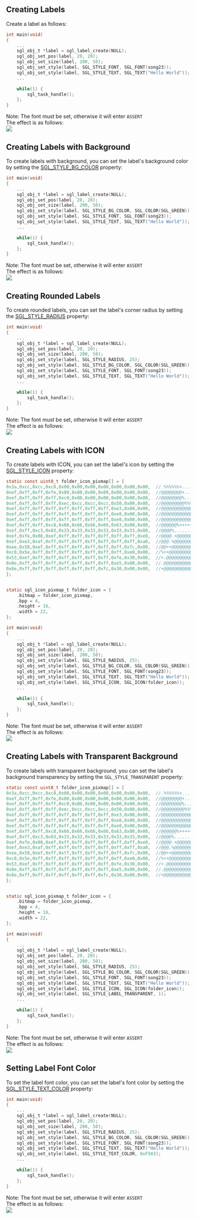 ## Creating Labels
Create a label as follows:
```c
int main(void)
{
    ...
    sgl_obj_t *label = sgl_label_create(NULL);
    sgl_obj_set_pos(label, 20, 20);
    sgl_obj_set_size(label, 200, 50);
    sgl_obj_set_style(label, SGL_STYLE_FONT, SGL_FONT(song23));
    sgl_obj_set_style(label, SGL_STYLE_TEXT, SGL_TEXT("Hello World"));
    ...

    while(1) {
        sgl_task_handle();
    };
}
```
Note: The font must be set, otherwise it will enter `ASSERT`    
The effect is as follows:  
![](imgs/label/label-1.gif)

## Creating Labels with Background
To create labels with background, you can set the label's background color by setting the [SGL_STYLE_BG_COLOR](file://c:\Users\lsw\Desktop\sgl\source\include\sgl_style.h#L37-L37) property:
```c
int main(void)
{
    ...
    sgl_obj_t *label = sgl_label_create(NULL);
    sgl_obj_set_pos(label, 20, 20);
    sgl_obj_set_size(label, 200, 50);
    sgl_obj_set_style(label, SGL_STYLE_BG_COLOR, SGL_COLOR(SGL_GREEN));
    sgl_obj_set_style(label, SGL_STYLE_FONT, SGL_FONT(song23));
    sgl_obj_set_style(label, SGL_STYLE_TEXT, SGL_TEXT("Hello World"));
    ...

    while(1) {
        sgl_task_handle();
    };
}
```
Note: The font must be set, otherwise it will enter `ASSERT`     
The effect is as follows:  
![](imgs/label/label-2.gif)

## Creating Rounded Labels
To create rounded labels, you can set the label's corner radius by setting the [SGL_STYLE_RADIUS](file://c:\Users\lsw\Desktop\sgl\source\include\sgl_style.h#L36-L36) property:
```c
int main(void)
{
    ...
    sgl_obj_t *label = sgl_label_create(NULL);
    sgl_obj_set_pos(label, 20, 20);
    sgl_obj_set_size(label, 200, 50);
    sgl_obj_set_style(label, SGL_STYLE_RADIUS, 25);
    sgl_obj_set_style(label, SGL_STYLE_BG_COLOR, SGL_COLOR(SGL_GREEN));
    sgl_obj_set_style(label, SGL_STYLE_FONT, SGL_FONT(song23));
    sgl_obj_set_style(label, SGL_STYLE_TEXT, SGL_TEXT("Hello World"));
    ...

    while(1) {
        sgl_task_handle();
    };
}
```
Note: The font must be set, otherwise it will enter `ASSERT`      
The effect is as follows:  
![](imgs/label/label-3.gif)

## Creating Labels with ICON
To create labels with ICON, you can set the label's icon by setting the [SGL_STYLE_ICON](file://c:\Users\lsw\Desktop\sgl\source\include\sgl_style.h#L46-L46) property:
```c
static const uint8_t folder_icon_pixmap[] = {
0x3a,0xcc,0xcc,0xc8,0x00,0x00,0x00,0x00,0x00,0x00,0x00,  //.%%%%%%+.............
0xef,0xff,0xff,0xfe,0x80,0x00,0x00,0x00,0x00,0x00,0x00,  //@@@@@@@@+............
0xef,0xff,0xff,0xff,0xc0,0x00,0x00,0x00,0x00,0x00,0x00,  //@@@@@@@@%............
0xef,0xff,0xff,0xff,0xec,0xcc,0xcc,0xcc,0x50,0x00,0x00,  //@@@@@@@@@%%%%%%%+....
0xef,0xff,0xff,0xff,0xff,0xff,0xff,0xff,0xe3,0x00,0x00,  //@@@@@@@@@@@@@@@@@....
0xef,0xff,0xff,0xff,0xff,0xff,0xff,0xff,0xe8,0x00,0x00,  //@@@@@@@@@@@@@@@@@+...
0xef,0xff,0xff,0xff,0xff,0xff,0xff,0xff,0xe8,0x00,0x00,  //@@@@@@@@@@@@@@@@@+...
0xef,0xff,0xff,0xc8,0x66,0x66,0x66,0x66,0x63,0x00,0x00,  //@@@@@@%++++++++++....
0xef,0xff,0xc3,0x03,0x33,0x33,0x33,0x33,0x33,0x33,0x00,  //@@@@%................
0xef,0xfe,0x08,0xef,0xff,0xff,0xff,0xff,0xff,0xff,0xe0,  //@@@@.+@@@@@@@@@@@@@@@
0xef,0xe3,0xaf,0xff,0xff,0xff,0xff,0xff,0xff,0xff,0xa0,  //@@@.%@@@@@@@@@@@@@@@%
0xee,0x58,0xef,0xff,0xff,0xff,0xff,0xff,0xff,0xfc,0x00,  //@@++@@@@@@@@@@@@@@@%.
0xc8,0x5e,0xff,0xff,0xff,0xff,0xff,0xff,0xff,0xe0,0x00,  //%++@@@@@@@@@@@@@@@@..
0x53,0xef,0xff,0xff,0xff,0xff,0xff,0xff,0xfe,0x30,0x00,  //+.@@@@@@@@@@@@@@@@...
0x0e,0xff,0xff,0xff,0xff,0xff,0xff,0xff,0xe5,0x00,0x00,  //.@@@@@@@@@@@@@@@@+...
0x8e,0xff,0xff,0xff,0xff,0xff,0xff,0xfc,0x30,0x00,0x00,  //+@@@@@@@@@@@@@@%.....
};


static sgl_icon_pixmap_t folder_icon = {
    .bitmap = folder_icon_pixmap,
    .bpp = 4,
    .height = 16,
    .width = 22,
};

int main(void)
{
    ...
    sgl_obj_t *label = sgl_label_create(NULL);
    sgl_obj_set_pos(label, 20, 20);
    sgl_obj_set_size(label, 200, 50);
    sgl_obj_set_style(label, SGL_STYLE_RADIUS, 25);
    sgl_obj_set_style(label, SGL_STYLE_BG_COLOR, SGL_COLOR(SGL_GREEN));
    sgl_obj_set_style(label, SGL_STYLE_FONT, SGL_FONT(song23));
    sgl_obj_set_style(label, SGL_STYLE_TEXT, SGL_TEXT("Hello World"));
    sgl_obj_set_style(label, SGL_STYLE_ICON, SGL_ICON(folder_icon));
    ...

    while(1) {
        sgl_task_handle();
    };
}
```
Note: The font must be set, otherwise it will enter `ASSERT`      
The effect is as follows:  
![](imgs/label/label-4.gif)

## Creating Labels with Transparent Background
To create labels with transparent background, you can set the label's background transparency by setting the `SGL_STYLE_TRANSPARENT` property:
```c
static const uint8_t folder_icon_pixmap[] = {
0x3a,0xcc,0xcc,0xc8,0x00,0x00,0x00,0x00,0x00,0x00,0x00,  //.%%%%%%+.............
0xef,0xff,0xff,0xfe,0x80,0x00,0x00,0x00,0x00,0x00,0x00,  //@@@@@@@@+............
0xef,0xff,0xff,0xff,0xc0,0x00,0x00,0x00,0x00,0x00,0x00,  //@@@@@@@@%............
0xef,0xff,0xff,0xff,0xec,0xcc,0xcc,0xcc,0x50,0x00,0x00,  //@@@@@@@@@%%%%%%%+....
0xef,0xff,0xff,0xff,0xff,0xff,0xff,0xff,0xe3,0x00,0x00,  //@@@@@@@@@@@@@@@@@....
0xef,0xff,0xff,0xff,0xff,0xff,0xff,0xff,0xe8,0x00,0x00,  //@@@@@@@@@@@@@@@@@+...
0xef,0xff,0xff,0xff,0xff,0xff,0xff,0xff,0xe8,0x00,0x00,  //@@@@@@@@@@@@@@@@@+...
0xef,0xff,0xff,0xc8,0x66,0x66,0x66,0x66,0x63,0x00,0x00,  //@@@@@@%++++++++++....
0xef,0xff,0xc3,0x03,0x33,0x33,0x33,0x33,0x33,0x33,0x00,  //@@@@%................
0xef,0xfe,0x08,0xef,0xff,0xff,0xff,0xff,0xff,0xff,0xe0,  //@@@@.+@@@@@@@@@@@@@@@
0xef,0xe3,0xaf,0xff,0xff,0xff,0xff,0xff,0xff,0xff,0xa0,  //@@@.%@@@@@@@@@@@@@@@%
0xee,0x58,0xef,0xff,0xff,0xff,0xff,0xff,0xff,0xfc,0x00,  //@@++@@@@@@@@@@@@@@@%.
0xc8,0x5e,0xff,0xff,0xff,0xff,0xff,0xff,0xff,0xe0,0x00,  //%++@@@@@@@@@@@@@@@@..
0x53,0xef,0xff,0xff,0xff,0xff,0xff,0xff,0xfe,0x30,0x00,  //+.@@@@@@@@@@@@@@@@...
0x0e,0xff,0xff,0xff,0xff,0xff,0xff,0xff,0xe5,0x00,0x00,  //.@@@@@@@@@@@@@@@@+...
0x8e,0xff,0xff,0xff,0xff,0xff,0xff,0xfc,0x30,0x00,0x00,  //+@@@@@@@@@@@@@@%.....
};


static sgl_icon_pixmap_t folder_icon = {
    .bitmap = folder_icon_pixmap,
    .bpp = 4,
    .height = 16,
    .width = 22,
};

int main(void)
{
    ...
    sgl_obj_t *label = sgl_label_create(NULL);
    sgl_obj_set_pos(label, 20, 20);
    sgl_obj_set_size(label, 200, 50);
    sgl_obj_set_style(label, SGL_STYLE_RADIUS, 25);
    sgl_obj_set_style(label, SGL_STYLE_BG_COLOR, SGL_COLOR(SGL_GREEN));
    sgl_obj_set_style(label, SGL_STYLE_FONT, SGL_FONT(song23));
    sgl_obj_set_style(label, SGL_STYLE_TEXT, SGL_TEXT("Hello World"));
    sgl_obj_set_style(label, SGL_STYLE_ICON, SGL_ICON(folder_icon));
    sgl_obj_set_style(label, SGL_STYLE_LABEL_TRANSPARENT, 1);
    ...

    while(1) {
        sgl_task_handle();
    };
}
```
Note: The font must be set, otherwise it will enter `ASSERT`     
The effect is as follows:  
![](imgs/label/label-5.gif)

## Setting Label Font Color
To set the label font color, you can set the label's font color by setting the [SGL_STYLE_TEXT_COLOR](file://c:\Users\lsw\Desktop\sgl\source\include\sgl_style.h#L41-L41) property:
```c
int main(void)
{
    ...
    sgl_obj_t *label = sgl_label_create(NULL);
    sgl_obj_set_pos(label, 20, 20);
    sgl_obj_set_size(label, 200, 50);
    sgl_obj_set_style(label, SGL_STYLE_RADIUS, 25);
    sgl_obj_set_style(label, SGL_STYLE_BG_COLOR, SGL_COLOR(SGL_GREEN));
    sgl_obj_set_style(label, SGL_STYLE_FONT, SGL_FONT(song23));
    sgl_obj_set_style(label, SGL_STYLE_TEXT, SGL_TEXT("Hello World"));
    sgl_obj_set_style(label, SGL_STYLE_TEXT_COLOR, 0xF503);
    ...

    while(1) {
        sgl_task_handle();
    };
}
```
Note: The font must be set, otherwise it will enter `ASSERT`      
The effect is as follows:  
![](imgs/label/label-6.gif)
